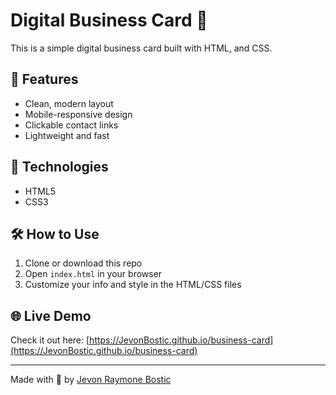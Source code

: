 # Digital Business Card 💼

This is a simple digital business card built with HTML, and CSS.

## 🚀 Features

- Clean, modern layout
- Mobile-responsive design
- Clickable contact links
- Lightweight and fast

## 🔧 Technologies

- HTML5
- CSS3



## 🛠️ How to Use

1. Clone or download this repo
2. Open `index.html` in your browser
3. Customize your info and style in the HTML/CSS files

## 🌐 Live Demo

Check it out here: [https://JevonBostic.github.io/business-card](https://JevonBostic.github.io/business-card)

---

Made with 💙 by [Jevon Raymone Bostic](https://www.linkedin.com/in/jevonrbostic/)
